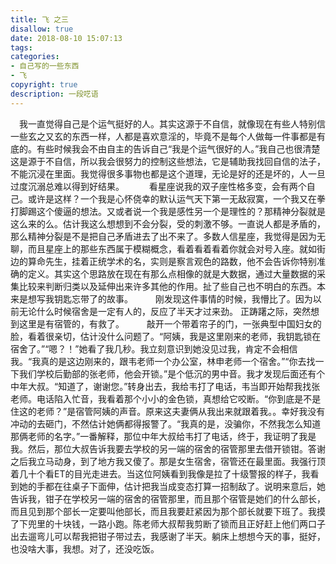 ```yaml
---
title: 飞 之三
disallow: true
date: 2018-08-10 15:07:13
tags:
categories:
- 自己写的一些东西
- 飞
copyright: true
description: 一段呓语
---
```


　我一直觉得自己是个运气挺好的人。其实这源于不自信，就像现在有些人特别信一些玄之又玄的东西一样，人都是喜欢意淫的，毕竟不是每个人做每一件事都是有底的。有些时候我会不由自主的告诉自己“我是个运气很好的人。”我自己也很清楚这是源于不自信，所以我会很努力的控制这些想法，它是辅助我找回自信的法子，不能沉浸在里面。我觉得很多事物也都是这个道理，无论是好的还是坏的，人一旦过度沉溺总难以得到好结果。
　
  　 看星座说我的双子座性格多变，会有两个自己。或许是这样？一个我是心怀侥幸的默认运气天下第一无敌寂寞，一个我又在拳打脚踢这个傻逼的想法。又或者说一个我是感性另一个是理性的？那精神分裂就是这么来的么。估计我这么想想到不会分裂，受的刺激不够。一直说人都是矛盾的，那么精神分裂是不是把自己矛盾进去了出不来了。多数人信星座，我觉得是因为无聊，而且星座上的那些东西属于模糊概念，看着看着看着你就会对号入座。就如街边的算命先生，挂着正统学术的名，实则是察言观色的路数，他不会告诉你特别准确的定义。其实这个思路放在现在有那么点相像的就是大数据，通过大量数据的采集比较来判断归类以及延伸出来许多其他的作用。扯了些自己也不明白的东西。本来是想写我钥匙忘带了的故事。
  　 
　刚发现这件事情的时候，我懵比了。因为以前无论什么时候宿舍是一定有人的，反应了半天才过来劲。  正踌躇之际，突然想到这里是有宿管的，有救了。
　
　敲开一个带着帘子的门，一张典型中国妇女的脸，看着很亲切，估计没什么问题了。“阿姨，我是这里刚来的老师，我钥匙锁在宿舍了。”“嗯？！”她看了我几秒。我立刻意识到她没见过我，肯定不会相信我。“我真的是这边刚来的，跟韦老师一个办公室，林申老师一个宿舍。”“你去找一下我们学校后勤部的张老师，他会开锁。”是个低沉的男中音。我才发现后面还有个中年大叔。“知道了，谢谢您。”转身出去，我给韦打了电话，韦当即开始帮我找张老师。电话陷入忙音，我看着那个小小的金色锁，真想给它咬断。“你到底是不是住这的老师？”是宿管阿姨的声音。原来这夫妻俩从我出来就跟着我。。幸好我没有冲动的去砸门，不然估计她俩都得报警了。“我真的是，没骗你，不然我怎么知道那俩老师的名字。”一番解释，那位中年大叔给韦打了电话，终于，我证明了我是我。然后，那位大叔告诉我要去学校的另一端的宿舍的宿管那里去借开锁钳。答谢之后我立马动身，到了地方我又傻了。那是女生宿舍，宿管还在最里面。我强行顶着几十个看ET的目光走进去。当这位阿姨看到我像是拉了十级警报的样子，我看到她的手都在往桌子下面伸，估计把我当成变态打算一招制敌了。说明来意后，她告诉我，钳子在学校另一端的宿舍的宿管那里，而且那个宿管是她们的什么部长，而且见到那个部长一定要叫他部长，而且我要赶紧因为那个部长就要下班了。我摸了下兜里的十块钱，一路小跑。陈老师大叔帮我剪断了锁而且正好赶上他们两口子出去遛弯儿可以帮我把钳子带过去，我感谢了半天。躺床上想想今天的事，挺好，也没啥大事，我想。对了，还没吃饭。
